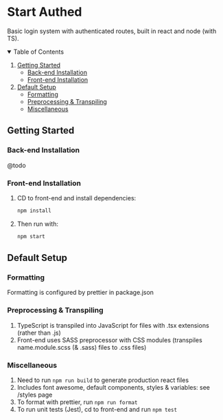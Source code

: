 # Start Authed

Basic login system with authenticated routes, built in react and node (with TS).

<!-- TABLE OF CONTENTS -->
<details open="open">
  <summary>Table of Contents</summary>
  <ol>
    <li>
      <a href="#getting-started">Getting Started</a>
      <ul>
        <li><a href="#back-end-installation">Back-end Installation</a></li>
        <li><a href="#front-end-installation">Front-end Installation</a></li>
      </ul>
    </li>
    <li>
      <a href="#default-setup">Default Setup</a>
      <ul>
        <li><a href="#formatting">Formatting</a></li>
        <li><a href="#preprocessing--transpiling">Preprocessing & Transpiling</a></li>
        <li><a href="#miscellaneous">Miscellaneous</a></li>
      </ul>
    </li>
  </ol>
</details>

## Getting Started

### Back-end Installation

@todo

### Front-end Installation

1. CD to front-end and install dependencies:
   ```sh
   npm install
   ```
2. Then run with:
   ```sh
   npm start
   ```

## Default Setup

### Formatting

Formatting is configured by prettier in package.json

### Preprocessing & Transpiling

1. TypeScript is transpiled into JavaScript for files with .tsx extensions (rather than .js)
2. Front-end uses SASS preprocessor with CSS modules (transpiles name.module.scss (& .sass) files to .css files)

### Miscellaneous

1. Need to run `npm run build` to generate production react files
2. Includes font awesome, default components, styles & variables: see /styles page
3. To format with prettier, run `npm run format`
4. To run unit tests (Jest), cd to front-end and run `npm test`

